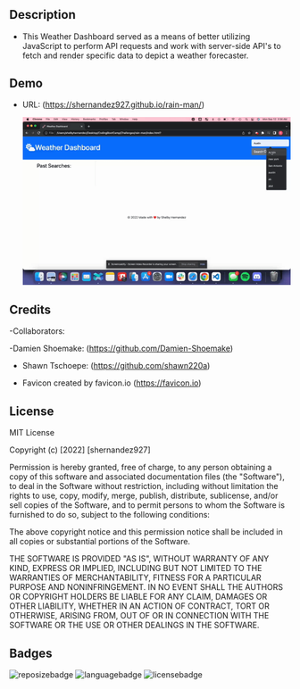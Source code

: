 
# <rain-man>

## Description

- This Weather Dashboard served as a means of better utilizing JavaScript to perform API requests and work with server-side API's to fetch and render specific data to depict a weather forecaster.


## Demo

 - URL: (https://shernandez927.github.io/rain-man/)

    ![screenshotgif](./assets/images/rain-mangif.gif)

## Credits

-Collaborators:

-Damien Shoemake: (https://github.com/Damien-Shoemake)

- Shawn Tschoepe: (https://github.com/shawn220a)

- Favicon created by favicon.io (https://favicon.io)


## License

MIT License

Copyright (c) [2022] [shernandez927]

Permission is hereby granted, free of charge, to any person obtaining a copy
of this software and associated documentation files (the "Software"), to deal
in the Software without restriction, including without limitation the rights
to use, copy, modify, merge, publish, distribute, sublicense, and/or sell
copies of the Software, and to permit persons to whom the Software is
furnished to do so, subject to the following conditions:

The above copyright notice and this permission notice shall be included in all
copies or substantial portions of the Software.

THE SOFTWARE IS PROVIDED "AS IS", WITHOUT WARRANTY OF ANY KIND, EXPRESS OR
IMPLIED, INCLUDING BUT NOT LIMITED TO THE WARRANTIES OF MERCHANTABILITY,
FITNESS FOR A PARTICULAR PURPOSE AND NONINFRINGEMENT. IN NO EVENT SHALL THE
AUTHORS OR COPYRIGHT HOLDERS BE LIABLE FOR ANY CLAIM, DAMAGES OR OTHER
LIABILITY, WHETHER IN AN ACTION OF CONTRACT, TORT OR OTHERWISE, ARISING FROM,
OUT OF OR IN CONNECTION WITH THE SOFTWARE OR THE USE OR OTHER DEALINGS IN THE
SOFTWARE.


## Badges

![reposizebadge](https://img.shields.io/github/repo-size/shernandez927/rain-man?style=for-the-badge) ![languagebadge](https://img.shields.io/github/languages/count/shernandez927/rain-man?style=for-the-badge) ![licensebadge](https://img.shields.io/github/license/shernandez927/rain-man?style=for-the-badge)




